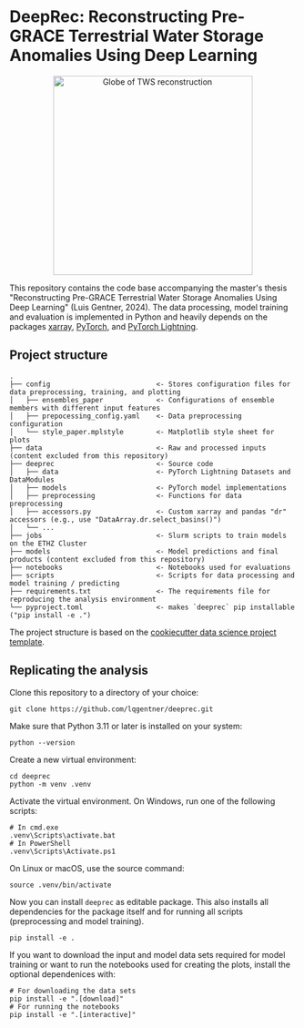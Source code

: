 # DeepRec: Reconstructing Pre-GRACE Terrestrial Water Storage Anomalies Using Deep Learning
<p align="center">
    <img src="docs/figures/cover/steelblue_coastlines_southam_blue.png" alt="Globe of TWS reconstruction" title="Model architecture" width="350"/>
<p align="center">

This repository contains the code base accompanying the master's thesis "Reconstructing Pre-GRACE Terrestrial Water Storage Anomalies Using Deep Learning" (Luis Gentner, 2024). The data processing, model training and evaluation is implemented in Python and heavily depends on the packages [xarray](https://docs.xarray.dev/en/stable/), [PyTorch](https://pytorch.org/docs/stable/index.html), and [PyTorch Lightning](https://lightning.ai/docs/pytorch/stable/).

## Project structure

    .
    ├── config                          <- Stores configuration files for data preprocessing, training, and plotting
    │   ├── ensembles_paper             <- Configurations of ensemble members with different input features
    │   ├── prepocessing_config.yaml    <- Data preprocessing configuration
    │   └── style_paper.mplstyle        <- Matplotlib style sheet for plots
    ├── data                            <- Raw and processed inputs (content excluded from this repository)
    ├── deeprec                         <- Source code
    │   ├── data                        <- PyTorch Lightning Datasets and DataModules
    │   ├── models                      <- PyTorch model implementations
    │   ├── preprocessing               <- Functions for data preprocessing
    │   ├── accessors.py                <- Custom xarray and pandas "dr" accessors (e.g., use "DataArray.dr.select_basins()")
    │   └── ...
    ├── jobs                            <- Slurm scripts to train models on the ETHZ Cluster
    ├── models                          <- Model predictions and final products (content excluded from this repository)
    ├── notebooks                       <- Notebooks used for evaluations
    ├── scripts                         <- Scripts for data processing and model training / predicting
    ├── requirements.txt                <- The requirements file for reproducing the analysis environment
    └── pyproject.toml                  <- makes `deeprec` pip installable ("pip install -e .")

The project structure is based on the [cookiecutter data science project template](https://drivendata.github.io/cookiecutter-data-science/).

## Replicating the analysis

Clone this repository to a directory of your choice:

    git clone https://github.com/lqgentner/deeprec.git

Make sure that Python 3.11 or later is installed on your system:

    python --version

Create a new virtual environment:

    cd deeprec
    python -m venv .venv

Activate the virtual environment. On Windows, run one of the following scripts:

    # In cmd.exe
    .venv\Scripts\activate.bat
    # In PowerShell
    .venv\Scripts\Activate.ps1

On Linux or macOS, use the source command:

    source .venv/bin/activate

Now you can install `deeprec` as editable package. This also installs all dependencies for the package itself and for running all scripts (preprocessing and model training).

    pip install -e .

If you want to download the input and model data sets required for model training or want to run the notebooks used for creating the plots, install the optional dependenices with:

    # For downloading the data sets
    pip install -e ".[download]"
    # For running the notebooks
    pip install -e ".[interactive]"
